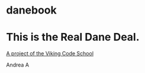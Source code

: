 danebook
========

This is the Real Dane Deal.
=======


[A project of the Viking Code School](http://www.vikingcodeschool.com)

Andrea A

